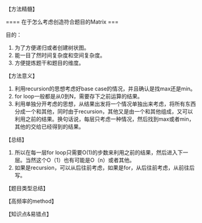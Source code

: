 【方法精髓】

==== 在于怎么考虑创造符合题目的Matrix ===

目的：

1. 为了方便递归或者创建树状图。
2. 能一目了然时间复杂度和空间复杂度。
3. 方便提炼题干和题目的维度。

【方法意义】

1. 利用recursion的思想考虑好base case的情况，并且确认是找max还是min。
2. for loop一般都是从0到N，需要存下之前运算的结果。
3. 利用单独分开考虑的思想，从结果出发将一个情况单独出来考虑，将所有东西分成一个和其他，同时由于recursion，其他又是由一个和其他组成，又可以利用之前的结果。换句话说，每层只考虑一种情况，然后找到max或者min，其他的交给已经得到的结果。

【总结】

1. 所以在每一层for loop只需要O(1)的步数来利用之前的结果，然后进入下一层。当然这个O（1）也有可能是O（n）或者其他。
2. 如果是recursion，可以从后往前考虑，如果是for，从后往前考虑，从前往后写。

【题目类型总结】


【高频率的method】


【知识点&易错点】

